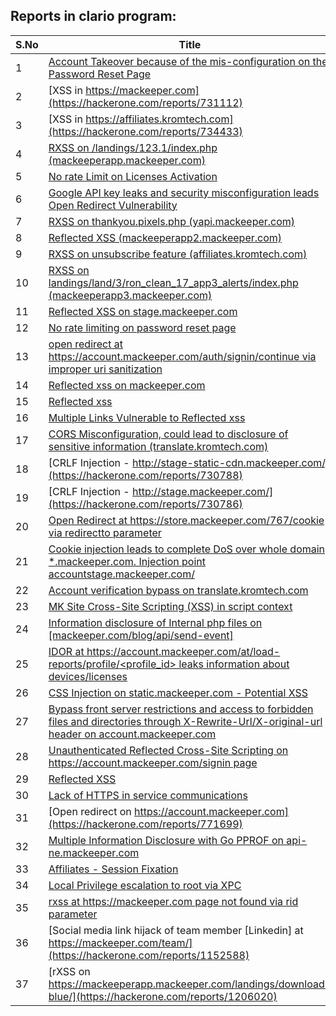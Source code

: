 ## Reports in clario program:
| S.No | Title | Bounty |
| ---- | ----- | ------ |
| 1 | [Account Takeover because of the mis-configuration on the Password Reset Page](https://hackerone.com/reports/767765) | $300.0 |
| 2 | [XSS in https://mackeeper.com](https://hackerone.com/reports/731112) | $300.0 |
| 3 | [XSS in https://affiliates.kromtech.com](https://hackerone.com/reports/734433) | $300.0 |
| 4 | [RXSS on /landings/123.1/index.php (mackeeperapp.mackeeper.com)](https://hackerone.com/reports/732394) | $300.0 |
| 5 | [No rate Limit on Licenses Activation ](https://hackerone.com/reports/911880) | $300.0 |
| 6 | [Google API key leaks and security misconfiguration leads Open Redirect Vulnerability](https://hackerone.com/reports/1066410) | $300.0 |
| 7 | [RXSS on thankyou.pixels.php (yapi.mackeeper.com)](https://hackerone.com/reports/733015) | $75.0 |
| 8 | [Reflected XSS (mackeeperapp2.mackeeper.com)](https://hackerone.com/reports/731733) | $75.0 |
| 9 | [RXSS on unsubscribe feature (affiliates.kromtech.com)](https://hackerone.com/reports/733152) | $75.0 |
| 10 | [RXSS on landings/land/3/ron_clean_17_app3_alerts/index.php (mackeeperapp3.mackeeper.com)](https://hackerone.com/reports/732287) | $75.0 |
| 11 | [Reflected XSS on stage.mackeeper.com](https://hackerone.com/reports/733148) | $60.0 |
| 12 | [No rate limiting on password reset page](https://hackerone.com/reports/731351) | $50.0 |
| 13 | [open redirect at https://account.mackeeper.com/auth/signin/continue via improper uri sanitization](https://hackerone.com/reports/782562) | $50.0 |
| 14 | [Reflected xss on mackeeper.com](https://hackerone.com/reports/787054) | $50.0 |
| 15 | [Reflected xss](https://hackerone.com/reports/790115) | $50.0 |
| 16 | [Multiple Links Vulnerable to Reflected xss](https://hackerone.com/reports/792725) | $50.0 |
| 17 | [CORS Misconfiguration, could lead to disclosure of sensitive information (translate.kromtech.com)](https://hackerone.com/reports/731472) | $50.0 |
| 18 | [CRLF Injection - http://stage-static-cdn.mackeeper.com/](https://hackerone.com/reports/730788) | $50.0 |
| 19 | [CRLF Injection - http://stage.mackeeper.com/](https://hackerone.com/reports/730786) | $50.0 |
| 20 | [Open Redirect at https://store.mackeeper.com/767/cookie via redirectto parameter](https://hackerone.com/reports/734418) | $50.0 |
| 21 | [Cookie injection leads to complete DoS over whole domain *.mackeeper.com. Injection point accountstage.mackeeper.com/](https://hackerone.com/reports/861521) | $50.0 |
| 22 | [Account verification bypass on translate.kromtech.com](https://hackerone.com/reports/737334) | $0.0 |
| 23 | [MK Site Cross-Site Scripting (XSS) in script context](https://hackerone.com/reports/766404) | $0.0 |
| 24 | [Information disclosure of Internal php files on [mackeeper.com/blog/api/send-event]](https://hackerone.com/reports/833836) | $0.0 |
| 25 | [IDOR at https://account.mackeeper.com/at/load-reports/profile/<profile_id> leaks information about devices/licenses](https://hackerone.com/reports/783117) | $0.0 |
| 26 | [CSS Injection on static.mackeeper.com - Potential XSS](https://hackerone.com/reports/783993) | $0.0 |
| 27 | [Bypass front server restrictions and access to forbidden files and directories through X-Rewrite-Url/X-original-url header on account.mackeeper.com](https://hackerone.com/reports/737323) | $0.0 |
| 28 | [Unauthenticated Reflected Cross-Site Scripting on https://account.mackeeper.com/signin page](https://hackerone.com/reports/741439) | $0.0 |
| 29 | [Reflected XSS](https://hackerone.com/reports/740999) | $0.0 |
| 30 | [Lack of HTTPS in service communications](https://hackerone.com/reports/741549) | $0.0 |
| 31 | [Open redirect on https://account.mackeeper.com](https://hackerone.com/reports/771699) | $0.0 |
| 32 | [Multiple Information Disclosure with Go PPROF on api-ne.mackeeper.com](https://hackerone.com/reports/783807) | $0.0 |
| 33 | [Affiliates - Session Fixation](https://hackerone.com/reports/737058) | $0.0 |
| 34 | [Local Privilege escalation to root via XPC](https://hackerone.com/reports/750118) | $0.0 |
| 35 | [rxss at https://mackeeper.com page not found via rid parameter](https://hackerone.com/reports/840515) | $0.0 |
| 36 | [Social media link hijack of team member [Linkedin] at https://mackeeper.com/team/](https://hackerone.com/reports/1152588) | $0.0 |
| 37 | [rXSS on https://mackeeperapp.mackeeper.com/landings/download-blue/](https://hackerone.com/reports/1206020) | $0.0 |